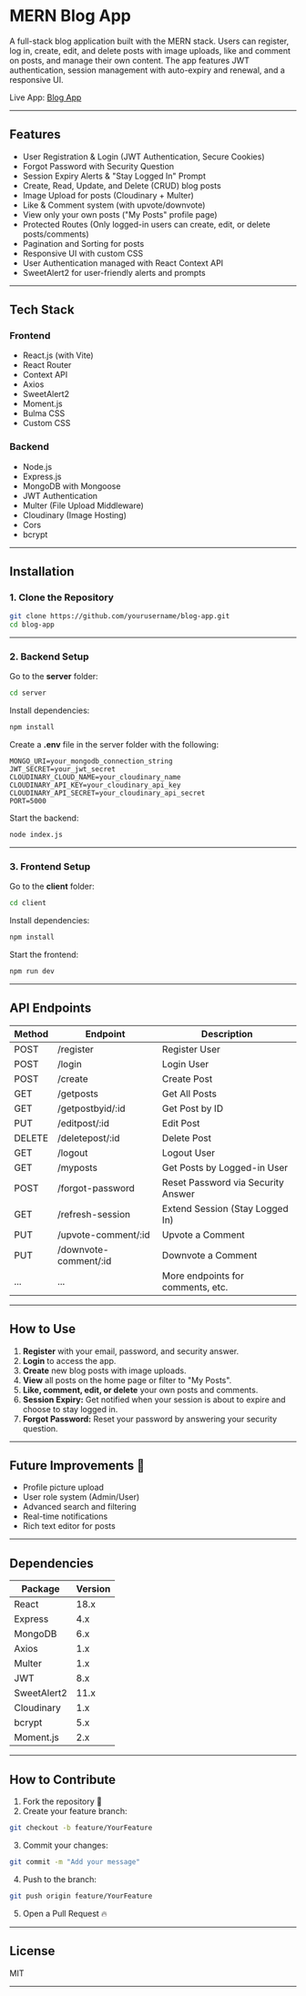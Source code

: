 # MERN Blog App

A full-stack blog application built with the MERN stack. Users can register, log in, create, edit, and delete posts with image uploads, like and comment on posts, and manage their own content. The app features JWT authentication, session management with auto-expiry and renewal, and a responsive UI.

Live App: [Blog App](https://blog-app-1-client.vercel.app/)

---

## Features

- User Registration & Login (JWT Authentication, Secure Cookies)
- Forgot Password with Security Question
- Session Expiry Alerts & "Stay Logged In" Prompt
- Create, Read, Update, and Delete (CRUD) blog posts
- Image Upload for posts (Cloudinary + Multer)
- Like & Comment system (with upvote/downvote)
- View only your own posts ("My Posts" profile page)
- Protected Routes (Only logged-in users can create, edit, or delete posts/comments)
- Pagination and Sorting for posts
- Responsive UI with custom CSS
- User Authentication managed with React Context API
- SweetAlert2 for user-friendly alerts and prompts

---

## Tech Stack

### Frontend

- React.js (with Vite)
- React Router
- Context API
- Axios
- SweetAlert2
- Moment.js
- Bulma CSS
- Custom CSS

### Backend

- Node.js
- Express.js
- MongoDB with Mongoose
- JWT Authentication
- Multer (File Upload Middleware)
- Cloudinary (Image Hosting)
- Cors
- bcrypt

---

## Installation

### 1. Clone the Repository

```bash
git clone https://github.com/yourusername/blog-app.git
cd blog-app
```

---

### 2. Backend Setup

Go to the **server** folder:

```bash
cd server
```

Install dependencies:

```bash
npm install
```

Create a **.env** file in the server folder with the following:

```env
MONGO_URI=your_mongodb_connection_string
JWT_SECRET=your_jwt_secret
CLOUDINARY_CLOUD_NAME=your_cloudinary_name
CLOUDINARY_API_KEY=your_cloudinary_api_key
CLOUDINARY_API_SECRET=your_cloudinary_api_secret
PORT=5000
```

Start the backend:

```bash
node index.js
```

---

### 3. Frontend Setup

Go to the **client** folder:

```bash
cd client
```

Install dependencies:

```bash
npm install
```

Start the frontend:

```bash
npm run dev
```

---

## API Endpoints

| Method | Endpoint              | Description                        |
| ------ | --------------------- | ---------------------------------- |
| POST   | /register             | Register User                      |
| POST   | /login                | Login User                         |
| POST   | /create               | Create Post                        |
| GET    | /getposts             | Get All Posts                      |
| GET    | /getpostbyid/:id      | Get Post by ID                     |
| PUT    | /editpost/:id         | Edit Post                          |
| DELETE | /deletepost/:id       | Delete Post                        |
| GET    | /logout               | Logout User                        |
| GET    | /myposts              | Get Posts by Logged-in User        |
| POST   | /forgot-password      | Reset Password via Security Answer |
| GET    | /refresh-session      | Extend Session (Stay Logged In)    |
| PUT    | /upvote-comment/:id   | Upvote a Comment                   |
| PUT    | /downvote-comment/:id | Downvote a Comment                 |
| ...    | ...                   | More endpoints for comments, etc.  |

---

## How to Use

1. **Register** with your email, password, and security answer.
2. **Login** to access the app.
3. **Create** new blog posts with image uploads.
4. **View** all posts on the home page or filter to "My Posts".
5. **Like, comment, edit, or delete** your own posts and comments.
6. **Session Expiry:** Get notified when your session is about to expire and choose to stay logged in.
7. **Forgot Password:** Reset your password by answering your security question.

---

## Future Improvements 🚀

- Profile picture upload
- User role system (Admin/User)
- Advanced search and filtering
- Real-time notifications
- Rich text editor for posts

---

## Dependencies

| Package     | Version |
| ----------- | ------- |
| React       | 18.x    |
| Express     | 4.x     |
| MongoDB     | 6.x     |
| Axios       | 1.x     |
| Multer      | 1.x     |
| JWT         | 8.x     |
| SweetAlert2 | 11.x    |
| Cloudinary  | 1.x     |
| bcrypt      | 5.x     |
| Moment.js   | 2.x     |

---

## How to Contribute

1. Fork the repository 🍴
2. Create your feature branch:

```bash
git checkout -b feature/YourFeature
```

3. Commit your changes:

```bash
git commit -m "Add your message"
```

4. Push to the branch:

```bash
git push origin feature/YourFeature
```

5. Open a Pull Request 🔥

---

## License

MIT

---
